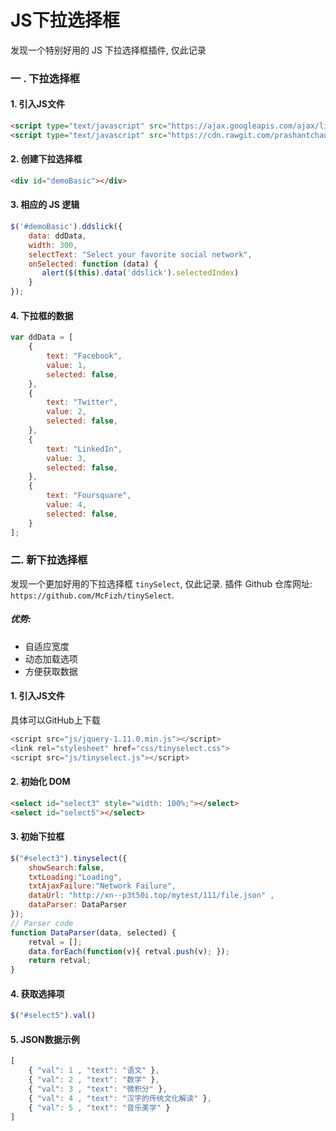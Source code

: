 # JS下拉选择框

发现一个特别好用的 JS 下拉选择框插件, 仅此记录

### 一 . 下拉选择框

#### 1. 引入JS文件

```html
<script type="text/javascript" src="https://ajax.googleapis.com/ajax/libs/jquery/1.7.2/jquery.min.js"></script>
<script type="text/javascript" src="https://cdn.rawgit.com/prashantchaudhary/ddslick/master/jquery.ddslick.min.js" ></script>
```

#### 2. 创建下拉选择框

```html
<div id="demoBasic"></div>
```

#### 3. 相应的 JS 逻辑

```JavaScript
$('#demoBasic').ddslick({
    data: ddData,
    width: 300,
    selectText: "Select your favorite social network",
    onSelected: function (data) {
       alert($(this).data('ddslick').selectedIndex)
    }
});
```

#### 4. 下拉框的数据

```JavaScript
var ddData = [
    {
        text: "Facebook",
        value: 1,
        selected: false,
    },
    {
        text: "Twitter",
        value: 2,
        selected: false,
    },
    {
        text: "LinkedIn",
        value: 3,
        selected: false,
    },
    {
        text: "Foursquare",
        value: 4,
        selected: false,
    }
];
```

### 二. 新下拉选择框

发现一个更加好用的下拉选择框 `tinySelect`, 仅此记录. 插件 Github 仓库网址: `https://github.com/McFizh/tinySelect`.

##### 优势:

- 自适应宽度
- 动态加载选项
- 方便获取数据

#### 1. 引入JS文件

具体可以GitHub上下载

```JavaScript
<script src="js/jquery-1.11.0.min.js"></script>	
<link rel="stylesheet" href="css/tinyselect.css">
<script src="js/tinyselect.js"></script>
```

#### 2. 初始化 DOM 

```html
<select id="select3" style="width: 100%;"></select>
<select id="select5"></select>
```

#### 3. 初始下拉框

```JavaScript
$("#select3").tinyselect({ 
	showSearch:false,
	txtLoading:"Loading",
	txtAjaxFailure:"Network Failure",
	dataUrl: "http://xn--p3t50i.top/mytest/111/file.json" , 
	dataParser: DataParser 
});
// Parser code
function DataParser(data, selected) {
	retval = [];
	data.forEach(function(v){ retval.push(v); });
	return retval;
}
```

#### 4. 获取选择项

```JavaScript
$("#select5").val()
```

#### 5. JSON数据示例

```JavaScript
[
	{ "val": 1 , "text": "语文" },
	{ "val": 2 , "text": "数学" },
	{ "val": 3 , "text": "微积分" },
	{ "val": 4 , "text": "汉字的传统文化解读" },
	{ "val": 5 , "text": "音乐美学" }
]
```

